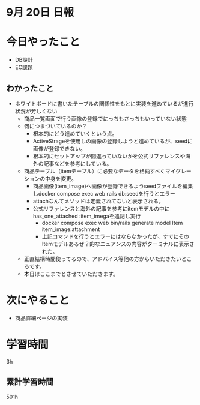 #  9月 20日 日報

# 今日やったこと
* DB設計
* EC課題  
##  わかったこと
* ホワイトボードに書いたテーブルの関係性をもとに実装を進めているが進行状況が芳しくない
  * 商品一覧画面で行う画像の登録でにっちもさっちもいっていない状態
  * 何につまづいているのか？
    * 根本的にどう進めていくという点。
    * ActiveStrageを使用しの画像の登録しようと進めているが、seedに画像が登録できない。
    * 根本的にセットアップが間違っていないかを公式リファレンスや海外の記事などを参考にしている。
  * 商品テーブル（itemテーブル）に必要なデータを格納すべくマイグレーションの中身を変更。
    * 商品画像(item_image)へ画像が登録できるようseedファイルを編集しdocker compose exec web rails db:seedを行うとエラー
    * attachなんてメソッドは定義されてないと表示される。
    * 公式リファレンスと海外の記事を参考にitemモデルの中にhas_one_attached :item_imegaを追記し実行
      * docker compose exec web bin/rails generate model Item item_image:attachment
      * 上記コマンドを行うとエラーにはならなかったが、すでにそのItemモデルあるぜ？的なニュアンスの内容がターミナルに表示された。
  * 正直結構時間使ってるので、アドバイス等他の方からいただきたいところです。
  * 本日はここまでとさせていただきます。

# 次にやること

* 商品詳細ページの実装
#  学習時間
3h
##  累計学習時間
501h




